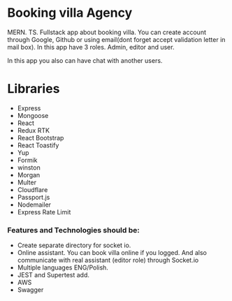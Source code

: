 # Booking villa Agency

MERN. TS. Fullstack app about booking villa. You can create account through Google, Github or using email(dont forget accept validation letter in mail box). In this app have 3 roles. Admin, editor and user. 

In this app you also can have chat with another users.

# Libraries 


- Express 
- Mongoose
- React
- Redux RTK
- React Bootstrap
- React Toastify
- Yup
- Formik
- winston
- Morgan
- Multer
- Cloudflare 
- Passport.js
- Nodemailer
- Express Rate Limit


### Features and Technologies should be:
- Create separate directory for socket io.
- Online assistant. You can book villa online if you logged. And also communicate with real assistant (editor role) through  Socket.io
- Multiple languages ENG/Polish.
- JEST and Supertest add.
- AWS
- Swagger